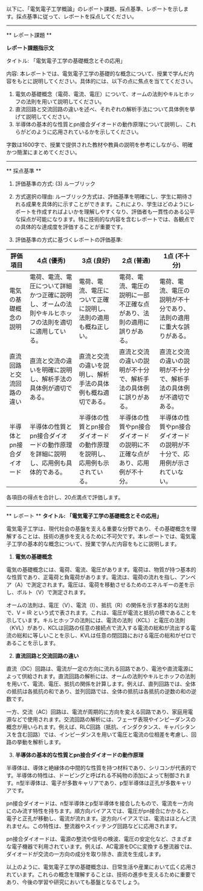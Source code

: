 以下に、「電気電子工学概論」のレポート課題、採点基準、レポートを示します。採点基準に従って、レポートを採点してください。

---------------------------------------
** レポート課題 **

**レポート課題指示文**

タイトル: 「電気電子工学の基礎概念とその応用」

内容: 本レポートでは、電気電子工学の基礎的な概念について、授業で学んだ内容をもとに説明してください。具体的には、以下の点に焦点を当ててください。

1. 電気の基礎概念（電荷、電流、電圧）について、オームの法則やキルヒホッフの法則を用いて説明してください。
2. 直流回路と交流回路の違いを述べ、それぞれの解析手法について具体例を挙げて説明してください。
3. 半導体の基本的な性質とpn接合ダイオードの動作原理について説明し、これらがどのように応用されているかを示してください。

字数は1600字で、授業で提供された教材や教員の説明を参考にしながら、明確かつ簡潔にまとめてください。

---------------------------------------
** 採点基準 **

1. 評価基準の方式: (3) ルーブリック

2. 方式選択の理由: ルーブリック方式は、評価基準を明確にし、学生に期待される成果を具体的に示すことができます。これにより、学生はどのようにレポートを作成すればよいかを理解しやすくなり、評価者も一貫性のある公平な採点が可能になります。特に技術的な内容を含むレポートでは、各観点での具体的な達成度を評価することが重要です。

3. 評価基準の方式に基づくレポートの評価基準:

| 評価項目             | 4点 (優秀)                                                                 | 3点 (良好)                                                               | 2点 (普通)                                                               | 1点 (不十分)                                                             |
|----------------------|----------------------------------------------------------------------------|--------------------------------------------------------------------------|--------------------------------------------------------------------------|--------------------------------------------------------------------------|
| 電気の基礎概念の説明 | 電荷、電流、電圧について詳細かつ正確に説明し、オームの法則やキルヒホッフの法則を適切に適用している。 | 電荷、電流、電圧について正確に説明し、法則の適用も概ね正しい。             | 電荷、電流、電圧の説明に一部不正確な点があり、法則の適用に誤りがある。   | 電荷、電流、電圧の説明が不十分であり、法則の適用に重大な誤りがある。   |
| 直流回路と交流回路の違い | 直流と交流の違いを明確に説明し、解析手法の具体例が適切である。                     | 直流と交流の違いを説明し、解析手法の具体例も概ね適切である。               | 直流と交流の違いの説明が不十分で、解析手法の具体例に誤りがある。         | 直流と交流の違いの説明が不十分で、解析手法の具体例が不適切である。       |
| 半導体とpn接合ダイオード | 半導体の性質とpn接合ダイオードの動作原理を詳細に説明し、応用例も具体的である。     | 半導体の性質とpn接合ダイオードの動作原理を説明し、応用例も示されている。   | 半導体の性質やpn接合ダイオードの説明に不正確な点があり、応用例が不十分。 | 半導体の性質やpn接合ダイオードの説明が不十分で、応用例が示されていない。 |

各項目の得点を合計し、20点満点で評価します。

---------------------------------------
** レポート **
**タイトル: 「電気電子工学の基礎概念とその応用」**

電気電子工学は、現代社会の基盤を支える重要な分野であり、その基礎概念を理解することは、技術の進歩を支えるために不可欠です。本レポートでは、電気電子工学の基本的な概念について、授業で学んだ内容をもとに説明します。

1. **電気の基礎概念**

電気の基礎概念には、電荷、電流、電圧があります。電荷は、物質が持つ基本的な性質であり、正電荷と負電荷があります。電流は、電荷の流れを指し、アンペア（A）で測定されます。電圧は、電荷を移動させるためのエネルギーの差を示し、ボルト（V）で測定されます。

オームの法則は、電圧（V）、電流（I）、抵抗（R）の関係を示す基本的な法則で、V = IR という式で表されます。これは、電圧が電流と抵抗の積であることを示しています。キルヒホッフの法則には、電流の法則（KCL）と電圧の法則（KVL）があり、KCLは回路の任意の接続点で流入する電流の総和が流出する電流の総和に等しいことを示し、KVLは任意の閉回路における電圧の総和がゼロであることを示します。

2. **直流回路と交流回路の違い**

直流（DC）回路は、電流が一定の方向に流れる回路であり、電池や直流電源によって供給されます。直流回路の解析には、オームの法則やキルヒホッフの法則を用いて、電流、電圧、抵抗の関係を計算します。例えば、直列回路では、全体の抵抗は各抵抗の和であり、並列回路では、全体の抵抗は各抵抗の逆数の和の逆数です。

一方、交流（AC）回路は、電流が周期的に方向を変える回路であり、家庭用電源などで使用されます。交流回路の解析には、フェーザ表現やインピーダンスの概念が用いられます。例えば、RLC回路（抵抗、インダクタンス、キャパシタンスを含む回路）では、インピーダンスを用いて電圧と電流の位相差を考慮し、回路の挙動を解析します。

3. **半導体の基本的な性質とpn接合ダイオードの動作原理**

半導体は、導体と絶縁体の中間的な性質を持つ材料であり、シリコンが代表的です。半導体の特性は、ドーピングと呼ばれる不純物の添加によって制御されます。n型半導体は、電子が多数キャリアであり、p型半導体は正孔が多数キャリアです。

pn接合ダイオードは、n型半導体とp型半導体を接合したもので、電流を一方向にのみ流す特性を持ちます。順方向バイアスでは、電圧がpn接合にかかると、電子と正孔が移動し、電流が流れます。逆方向バイアスでは、電流はほとんど流れません。この特性は、整流器やスイッチング回路などに応用されます。

pn接合ダイオードは、電源の整流や信号の検波、電圧の安定化など、さまざまな電子機器で利用されています。例えば、AC電源をDCに変換する整流器では、ダイオードが交流の一方向の成分を取り除き、直流を生成します。

以上のように、電気電子工学の基礎概念は、日常生活や産業において広く応用されています。これらの概念を理解することは、技術の進歩を支えるために重要であり、今後の学習や研究においても基盤となるでしょう。

